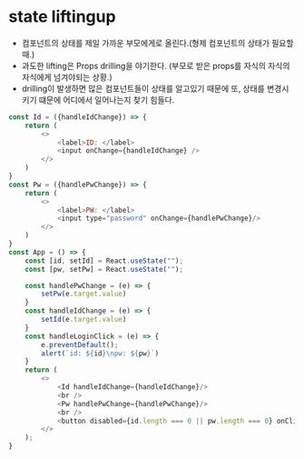 # state liftingup
- 컴포넌트의 상태를 제일 가까운 부모에게로 올린다.(형제 컴포넌트의 상태가 필요할 때.)
- 과도한 lifting은 Props drilling을 야기한다.
(부모로 받은 props를 자식의 자식의 자식에게 넘겨야되는 상황.)
- drilling이 발생하면 많은 컴포넌트들이 상태를 알고있기 때문에 또, 상태를 변경시키기 떄문에 어디에서 일어나는지 찾기 힘들다.

```javascript
const Id = ({handleIdChange}) => {
    return (
        <>
            <label>ID: </label>
            <input onChange={handleIdChange} />
        </>
    )
}
const Pw = ({handlePwChange}) => {
    return (
        <>
            <label>PW: </label>
            <input type="password" onChange={handlePwChange}/>
        </>
    )
}    
const App = () => {
    const [id, setId] = React.useState("");
    const [pw, setPw] = React.useState("");

    const handlePwChange = (e) => {
        setPw(e.target.value)
    }
    const handleIdChange = (e) => {
        setId(e.target.value)
    }
    const handleLoginClick = (e) => {
        e.preventDefault();
        alert(`id: ${id}\npw: ${pw}`)
    }
    return (
        <>
            <Id handleIdChange={handleIdChange}/> 
            <br />
            <Pw handlePwChange={handlePwChange}/>
            <br />
            <button disabled={id.length === 0 || pw.length === 0} onClick={handleLoginClick}>Login</button>
        </>
    );
}
```